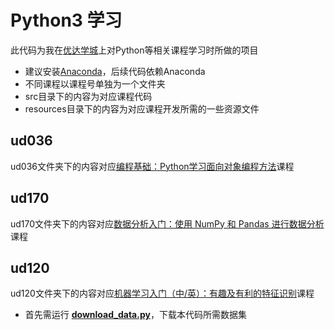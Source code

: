 # Python3 学习
此代码为我在[优达学城](https://cn.udacity.com)上对Python等相关课程学习时所做的项目
* 建议安装[Anaconda](https://www.continuum.io/downloads)，后续代码依赖Anaconda
* 不同课程以课程号单独为一个文件夹
* src目录下的内容为对应课程代码
* resources目录下的内容为对应课程开发所需的一些资源文件

## ud036
ud036文件夹下的内容对应[编程基础：Python学习面向对象编程方法](https://cn.udacity.com/course/programming-foundations-with-python--ud036)课程

## ud170
ud170文件夹下的内容对应[数据分析入门：使用 NumPy 和 Pandas 进行数据分析](https://cn.udacity.com/course/intro-to-data-analysis--ud170)课程

## ud120
ud120文件夹下的内容对应[机器学习入门（中/英）：有趣及有利的特征识别](https://cn.udacity.com/course/intro-to-machine-learning--ud120)课程
* 首先需运行 [**download_data.py**](ud120/src/download_data.py)，下载本代码所需数据集